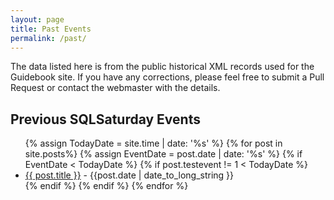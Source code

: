 ```yaml
---
layout: page
title: Past Events
permalink: /past/
---
```


The data listed here is from the public historical XML records used for the Guidebook site. If you have any corrections, please feel free to submit a Pull Request or contact the webmaster with the details.

## Previous SQLSaturday Events

<ul>
  {% assign TodayDate = site.time | date: '%s' %}
  {% for post in site.posts%}
  {% assign EventDate = post.date | date: '%s' %}
  {% if EventDate < TodayDate %}
    {% if post.testevent != 1 < TodayDate %}
    <li>
        <a href="{{ post.url | absolute_url }}">{{ post.title }}</a> - {{post.date | date_to_long_string }}
      </li>
    {% endif %}
  {% endif %}
  {% endfor %}
  </ul>